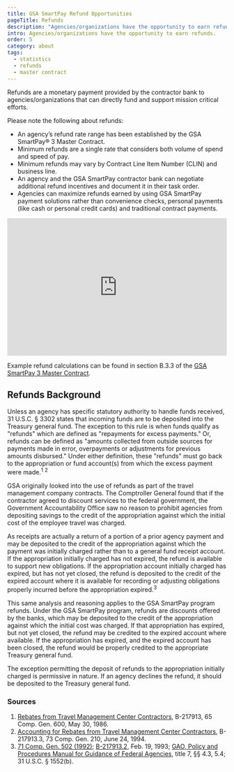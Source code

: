 ```yaml
---
title: GSA SmartPay Refund Opportunities
pageTitle: Refunds
description: "Agencies/organizations have the opportunity to earn refunds that can directly fund and support mission critical efforts."
intro: Agencies/organizations have the opportunity to earn refunds.
order: 5
category: about
tags:
  - statistics
  - refunds
  - master contract
---
```


Refunds are a monetary payment provided by the contractor bank to agencies/organizations that can directly fund and support mission critical efforts. 

Please note the following about refunds:

- An agency’s refund rate range has been established by the GSA SmartPay® 3 Master Contract.
- Minimum refunds are a single rate that considers both volume of spend and speed of pay.
- Minimum refunds may vary by Contract Line Item Number (CLIN) and business line.  
- An agency and the GSA SmartPay contractor bank can negotiate additional refund incentives and document it in their task order.  
- Agencies can maximize refunds earned by using GSA SmartPay payment solutions rather than convenience checks, personal payments (like cash or personal credit cards) and traditional contract payments.

<iframe width="100%" height="315" src="https://www.youtube.com/embed/5iYRruEPUNM?rel=0" title="YouTube video player" frameborder="0" allow="accelerometer; clipboard-write; encrypted-media; gyroscope; picture-in-picture; web-share" allowfullscreen sandbox="allow-scripts allow-same-origin allow-popups"></iframe>

Example refund calculations can be found in section B.3.3 of the [GSA SmartPay 3 Master Contract](/about/master-contract/).

## Refunds Background

Unless an agency has specific statutory authority to handle funds received, 31 U.S.C. § 3302 states that incoming funds are to be deposited into the Treasury general fund. The exception to this rule is when funds qualify as "refunds" which are defined as "repayments for excess payments." Or, refunds can be defined as "amounts collected from outside sources for payments made in error, overpayments or adjustments for previous amounts disbursed." Under either definition, these "refunds" must go back to the appropriation or fund account(s) from which the excess payment were made.<sup>1</sup> <sup>2</sup>

GSA originally looked into the use of refunds as part of the travel management company contracts. The Comptroller General found that if the contractor agreed to discount services to the federal government, the Government Accountability Office saw no reason to prohibit agencies from depositing savings to the credit of the appropriation against which the initial cost of the employee travel was charged.

As receipts are actually a return of a portion of a prior agency payment and may be deposited to the credit of the appropriation against which the payment was initially charged rather than to a general fund receipt account. If the appropriation initially charged has not expired, the refund is available to support new obligations. If the appropriation account initially charged has expired, but has not yet closed, the refund is deposited to the credit of the expired account where it is available for recording or adjusting obligations properly incurred before the appropriation expired.<sup>3</sup>

This same analysis and reasoning applies to the GSA SmartPay program refunds. Under the GSA SmartPay program, refunds are discounts offered by the banks, which may be deposited to the credit of the appropriation against which the initial cost was charged. If that appropriation has expired, but not yet closed, the refund may be credited to the expired account where available. If the appropriation has expired, and the expired account has been closed, the refund would be properly credited to the appropriate Treasury general fund.

The exception permitting the deposit of refunds to the appropriation initially charged is permissive in nature. If an agency declines the refund, it should be deposited to the Treasury general fund.

### Sources

1. [Rebates from Travel Management Center Contractors](https://www.gao.gov/products/b-217913), B-217913, 65 Comp. Gen. 600, May 30, 1986.
1. [Accounting for Rebates from Travel Management Center Contractors](https://www.gao.gov/products/b-217913.3), B-217913.3, 73 Comp. Gen. 210, June 24, 1994.
1. [71 Comp. Gen. 502 (1992)](https://www.gao.gov/products/b-245856.7); [B-217913.2](https://www.gao.gov/products/b-217913.2), Feb. 19, 1993; [GAO, Policy and Procedures Manual for Guidance of Federal Agencies](https://www.gao.gov/products/149099), title 7, §§ 4.3, 5.4; 31 U.S.C. § 1552(b).
